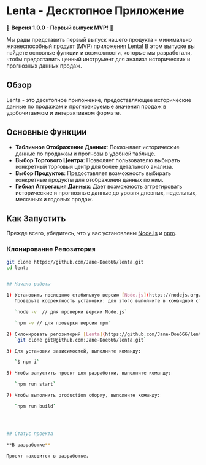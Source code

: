 # Lenta - Десктопное Приложение

🚀 **Версия 1.0.0 - Первый выпуск MVP!** 🚀

Мы рады представить первый выпуск нашего продукта - минимально жизнеспособный продукт (MVP) приложения Lenta! В этом выпуске вы найдете основные функции и возможности, которые мы разработали, чтобы предоставить ценный инструмент для анализа исторических и прогнозных данных продаж.

## Обзор

Lenta - это десктопное приложение, предоставляющее исторические данные по продажам и прогнозируемые значения продаж в удобочитаемом и интерактивном формате.

## Основные Функции

- **Табличное Отображение Данных**: Показывает исторические данные по продажам и прогнозы в удобной таблице.
- **Выбор Торгового Центра**: Позволяет пользователю выбирать конкретный торговый центр для более детального анализа.
- **Выбор Продуктов**: Предоставляет возможность выбирать конкретные продукты для отображения данных по ним.
- **Гибкая Аггрегация Данных**: Дает возможность аггрегировать исторические и прогнозные данные до уровня дневных, недельных, месячных и годовых продаж.

## Как Запустить

Прежде всего, убедитесь, что у вас установлены [Node.js](https://nodejs.org/) и [npm](https://www.npmjs.com/).

### Клонирование Репозитория

```bash
git clone https://github.com/Jane-Doe666/lenta.git
cd lenta


## Начало работы

1) Установить последнюю стабильную версию [Node.js](https://nodejs.org/en) (LTS). Note: npm будет установлен автоматически.
   Проверьте корректность установки: для этого выполните в командной строке (терминале):

   `node -v  // для проверки версии Node.js`

   `npm -v // для проверки версии npm`

2) Склонировать репозиторий [Lenta](https://github.com/Jane-Doe666/lenta):
   `git clone git@github.com:Jane-Doe666/lenta.git`

3) Для установки зависимостей, выполните команду:

   `$ npm i`

5) Чтобы запустить проект для разработки, выполните команду:

   `npm run start`

7) Чтобы выполнить production сборку, выполните команду:

   `npm run build`




## Статус проекта

**В разработке**

Проект находится в разработке.
```
